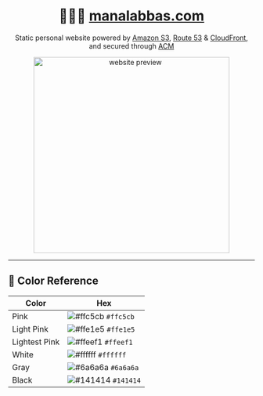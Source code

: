 <h1 align="center">&#128105;&#127995;&#8205;&#128187; <a href="https://manalabbas.com">manalabbas.com</a></h1>

<p align="center">
  Static personal website powered by <a href="https://docs.aws.amazon.com/s3/index.html">Amazon S3</a>, <a href="https://docs.aws.amazon.com/route53/index.html">Route 53</a> & <a href="https://docs.aws.amazon.com/cloudfront/index.html">CloudFront</a>, and secured through <a href="https://aws.amazon.com/certificate-manager/">ACM</a>
</p>

<div align="center">
  <img src="preview.gif" alt="website preview" width="400">
</div>

---

## 🎨 Color Reference

| Color          | Hex                                                                |
| -------------- | ------------------------------------------------------------------ |
| Pink           | ![#ffc5cb](https://via.placeholder.com/10/ffc5cb?text=+) `#ffc5cb` |
| Light Pink     | ![#ffe1e5](https://via.placeholder.com/10/ffe1e5?text=+) `#ffe1e5` |
| Lightest Pink  | ![#ffeef1](https://via.placeholder.com/10/ffeef1?text=+) `#ffeef1` |
| White          | ![#ffffff](https://via.placeholder.com/10/ffffff?text=+) `#ffffff` |
| Gray | ![#6a6a6a](https://via.placeholder.com/10/6a6a6a?text=+) `#6a6a6a` |
| Black | ![#141414](https://via.placeholder.com/10/141414?text=+) `#141414` |